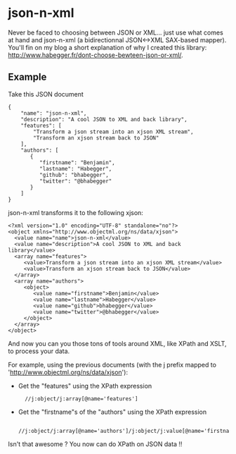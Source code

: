 json-n-xml
==========

Never be faced to choosing between JSON or XML... just use what comes at hand and json-n-xml (a bidirectionnal JSON&lt;-&gt;XML SAX-based mapper).
You'll fin on my blog a short explanation of why I created this library: http://www.habegger.fr/dont-choose-bewteen-json-or-xml/.

Example
-------

Take this JSON document

    {
        "name": "json-n-xml",
        "description": "A cool JSON to XML and back library",
        "features": [
            "Transform a json stream into an xjson XML stream",
            "Transform an xjson stream back to JSON"
        ],
        "authors": [
           {
              "firstname": "Benjamin",
              "lastname": "Habegger",
              "github": "bhabegger",
              "twitter": "@bhabegger"
           }
        ]
    }

json-n-xml transforms it to the following xjson:

    <?xml version="1.0" encoding="UTF-8" standalone="no"?>
    <object xmlns="http://www.objectml.org/ns/data/xjson">
      <value name="name">json-n-xml</value>
      <value name="description">A cool JSON to XML and back library</value>
      <array name="features">
         <value>Transform a json stream into an xjson XML stream</value>
         <value>Transform an xjson stream back to JSON</value>
      </array>
      <array name="authors">
         <object>
            <value name="firstname">Benjamin</value>
            <value name="lastname">Habegger</value>
            <value name="github">bhabegger</value>
            <value name="twitter">@bhabegger</value>
         </object>
      </array>
    </object>


And now you can you those tons of tools around XML, like XPath and XSLT, to process your data.

For example, using the previous documents (with the j prefix mapped to 'http://www.objectml.org/ns/data/xjson'):

* Get the "features" using the XPath expression

        //j:object/j:array[@name='features']

* Get the "firstname"s of the "authors" using the XPath expression

        //j:object/j:array[@name='authors']/j:object/j:value[@name='firstname']

Isn't that awesome ? You now can do XPath on JSON data !!
 


